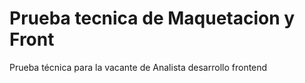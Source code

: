 # Prueba tecnica de Maquetacion y Front
Prueba técnica para la vacante de Analista desarrollo frontend

